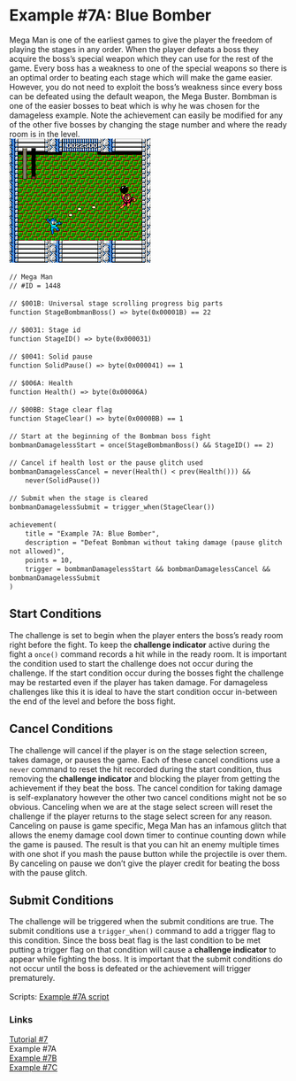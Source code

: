 # Example #7A: Blue Bomber
Mega Man is one of the earliest games to give the player the freedom of playing the stages in any order.  When the player defeats a boss they acquire the boss’s special weapon which they can use for the rest of the game.  Every boss has a weakness to one of the special weapons so there is an optimal order to beating each stage which will make the game easier.  However, you do not need to exploit the boss’s weakness since every boss can be defeated using the default weapon, the Mega Buster.  Bombman is one of the easier bosses to beat which is why he was chosen for the damageless example.  Note the achievement can easily be modified for any of the other five bosses by changing the stage number and where the ready room is in the level.<br>
![Mega Man Fighting Bombman](Mega_Man_Bombman.png)<br>
```
// Mega Man
// #ID = 1448

// $001B: Universal stage scrolling progress big parts
function StageBombmanBoss() => byte(0x00001B) == 22

// $0031: Stage id
function StageID() => byte(0x000031)

// $0041: Solid pause
function SolidPause() => byte(0x000041) == 1

// $006A: Health
function Health() => byte(0x00006A)

// $00BB: Stage clear flag
function StageClear() => byte(0x0000BB) == 1

// Start at the beginning of the Bombman boss fight
bombmanDamagelessStart = once(StageBombmanBoss() && StageID() == 2)

// Cancel if health lost or the pause glitch used
bombmanDamagelessCancel = never(Health() < prev(Health())) &&
    never(SolidPause())

// Submit when the stage is cleared
bombmanDamagelessSubmit = trigger_when(StageClear())

achievement(
    title = "Example 7A: Blue Bomber",
    description = "Defeat Bombman without taking damage (pause glitch not allowed)", 
    points = 10,
    trigger = bombmanDamagelessStart && bombmanDamagelessCancel && bombmanDamagelessSubmit
)
```
## Start Conditions
The challenge is set to begin when the player enters the boss’s ready room right before the fight.  To keep the **challenge indicator** active during the fight a ```once()``` command records a hit while in the ready room.  It is important the condition used to start the challenge does not occur during the challenge.  If the start condition occur during the bosses fight the challenge may be restarted even if the player has taken damage.  For damageless challenges like this it is ideal to have the start condition occur in-between the end of the level and before the boss fight.
## Cancel Conditions
The challenge will cancel if the player is on the stage selection screen, takes damage, or pauses the game.  Each of these cancel conditions use a ```never``` command to reset the hit recorded during the start condition, thus removing the **challenge indicator** and blocking the player from getting the achievement if they beat the boss.  The cancel condition for taking damage is self-explanatory however the other two cancel conditions might not be so obvious.  Canceling when we are at the stage select screen will reset the challenge if the player returns to the stage select screen for any reason.  Canceling on pause is game specific, Mega Man has an infamous glitch that allows the enemy damage cool down timer to continue counting down while the game is paused.  The result is that you can hit an enemy multiple times with one shot if you mash the pause button while the projectile is over them.  By canceling on pause we don’t give the player credit for beating the boss with the pause glitch.
## Submit Conditions
The challenge will be triggered when the submit conditions are true.  The submit conditions use a ```trigger_when()``` command to add a trigger flag to this condition.  Since the boss beat flag is the last condition to be met putting a trigger flag on that condition will cause a **challenge indicator** to appear while fighting the boss.  It is important that the submit conditions do not occur until the boss is defeated or the achievement will trigger prematurely.<br>
<br>
Scripts: [Example #7A script](Example_7A_Mega_Man.rascript) <br>
### Links
[Tutorial #7](readme.md) <br>
Example #7A<br>
[Example #7B](Example_7B.md) <br>
[Example #7C](Example_7C.md) <br>